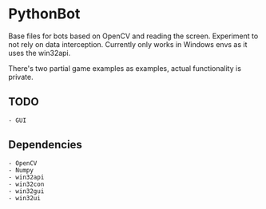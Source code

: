 # PythonBot

Base files for bots based on OpenCV and reading the screen. Experiment to not rely on data interception.
Currently only works in Windows envs as it uses the win32api.

There's two partial game examples as examples, actual functionality is private.

## TODO

    - GUI

## Dependencies

    - OpenCV
    - Numpy
    - win32api
    - win32con
    - win32gui
    - win32ui
